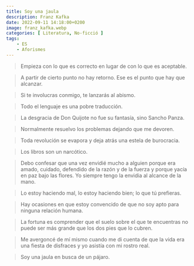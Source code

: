 ```yaml
---
title: Soy una jaula
description: Franz Kafka
date: 2022-09-11 14:18:00+0200
image: franz_kafka.webp
categories: [ Literatura, No-ficció ]
tags:
    - ES
    - Aforismes
---
```


> Empieza con lo que es correcto en lugar de con lo que es aceptable.

> A partir de cierto punto no hay retorno. Ese es el punto que hay que alcanzar.

> Si te involucras conmigo, te lanzarás al abismo.

> Todo el lenguaje es una pobre traducción.

> La desgracia de Don Quijote no fue su fantasía, sino Sancho Panza.

> Normalmente resuelvo los problemas dejando que me devoren.

> Toda revolución se evapora y deja atrás una estela de burocracia.

> Los libros son un narcótico.

> Debo confesar que una vez envidié mucho a alguien porque era amado, cuidado, defendido de la razón y de la fuerza y porque yacía en paz bajo las flores. Yo siempre tengo la envidia al alcance de la mano.

> Lo estoy haciendo mal, lo estoy haciendo bien; lo que tú prefieras.

> Hay ocasiones en que estoy convencido de que no soy apto para ninguna relación humana.

> La fortuna es comprender que el suelo sobre el que te encuentras no puede ser más grande que los dos pies que lo cubren.

> Me avergoncé de mí mismo cuando me di cuenta de que la vida era una fiesta de disfraces y yo asistía con mi rostro real.

> Soy una jaula en busca de un pájaro.
